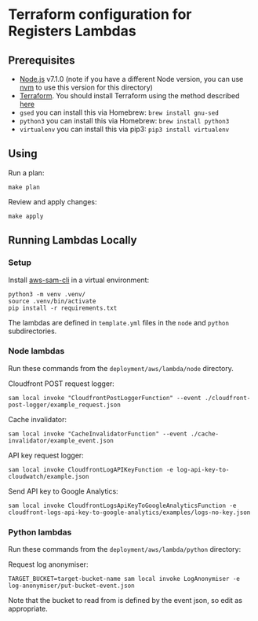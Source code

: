 # Terraform configuration for Registers Lambdas

## Prerequisites

* [Node.js](https://nodejs.org/) v7.1.0 (note if you have a different Node version, you can use [nvm](https://github.com/creationix/nvm) to use this version for this directory)
* [Terraform](https://www.terraform.io/). You should install Terraform using the method described [here](https://github.com/openregister/deployment/blob/master/README.md#prerequisites)
* `gsed` you can install this via Homebrew: `brew install gnu-sed`
* `python3` you can install this via Homebrew: `brew install python3`
* `virtualenv` you can install this via pip3: `pip3 install virtualenv`

## Using

Run a plan:

```
make plan
```

Review and apply changes:

```
make apply
```

## Running Lambdas Locally

### Setup
Install [aws-sam-cli](https://github.com/awslabs/aws-sam-cli) in a virtual environment:

```
python3 -m venv .venv/
source .venv/bin/activate
pip install -r requirements.txt
```

The lambdas are defined in `template.yml` files in the `node` and `python` subdirectories.

### Node lambdas
Run these commands from the `deployment/aws/lambda/node` directory.

Cloudfront POST request logger:
```
sam local invoke "CloudfrontPostLoggerFunction" --event ./cloudfront-post-logger/example_request.json
```

Cache invalidator:
```
sam local invoke "CacheInvalidatorFunction" --event ./cache-invalidator/example_event.json
```

API key request logger:
```
sam local invoke CloudfrontLogAPIKeyFunction -e log-api-key-to-cloudwatch/example.json
```

Send API key to Google Analytics:
```
sam local invoke CloudfrontLogsApiKeyToGoogleAnalyticsFunction -e cloudfront-logs-api-key-to-google-analytics/examples/logs-no-key.json
```

### Python lambdas
Run these commands from the `deployment/aws/lambda/python` directory:

Request log anonymiser:
```
TARGET_BUCKET=target-bucket-name sam local invoke LogAnonymiser -e log-anonymiser/put-bucket-event.json
```

Note that the bucket to read from is defined by the event json, so edit as appropriate.